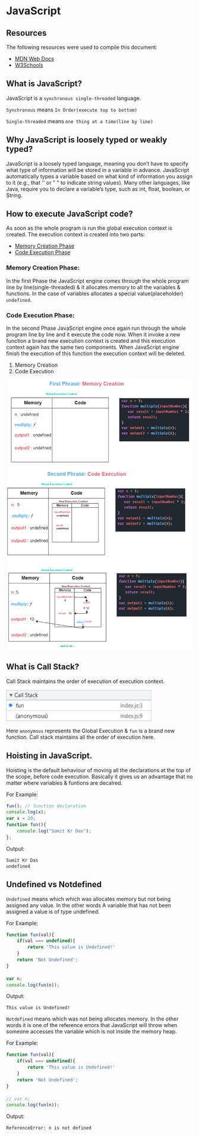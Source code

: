 # JavaScript



## Resources

The following resources were used to compile this document:

- [MDN Web Docs](https://developer.mozilla.org/en-US/docs/Web/JavaScript)
- [W3Schools](https://www.w3schools.com/js/)

## What is JavaScript?
JavaScript is a `synchronous single-threaded` language.

`Synchronous` means `In Order(execute top to bottom)`

`Single-threaded` means `one thing at a time(line by line)`

## Why JavaScript is loosely typed or weakly typed?
JavaScript is a loosely typed language, meaning you don’t have to specify what type of information will be stored in a variable in advance. JavaScript automatically types a variable based on what kind of information you assign to it (e.g., that '' or " " to indicate string values). Many other languages, like Java, require you to declare a variable’s type, such as int, float, boolean, or String.

## How to execute JavaScript code?
As soon as the whole program is run the global execution context is created.
The execution context is created into two parts:
- [Memory Creation Phase](###memory-creation-phase)
- [Code Execution Phase](###Memory-Creation-Phase)

### Memory Creation Phase:
In the first Phase the JavaScript engine comes through the whole program
line by line(single-threaded) & it allocates memory to all the variables & functions.
In the case of variables allocates a special value(placeholder) `undefined`.

### Code Execution Phase:
In the second Phase JavaScript engine once again run through the whole program line by line and it execute the code now.
When it invoke a new function a brand new execution context is created and this execution context again has the same two components. When JavaScript engine finish the execution of this function the execution context will be deleted. 
1) Memory Creation 
2) Code Execution

![Design preview for JS Execution Context](./assects/execution_context.png)

## What is Call Stack?
Call Stack maintains the order of execution of execution context.

![Global Execution Context](./assects/globalexecutioncontext.png)

Here `anonymous` represents the Global Execution & `fun` is a brand new function. Call stack maintains all the order of execution here.

## Hoisting in JavaScript.
Hoisting is the default behaviour of moving all the declarations at the top of the scope, before code execution.
Basically it gives us an advantage that no matter where variables & funtions are decalred.

For Example:
```js
fun(); // function declaration
console.log(x); 
var x = 20;
function fun(){
    console.log("Sumit Kr Das");
};
```
Output:
```
Sumit Kr Das
undefined
```

## Undefined vs Notdefined

`Undefined` means which which was allocates memory but not being assigned any value. In the other words A variable that has not been assigned a value is of type undefined.

For Example:

```js
function fun(val){
    if(val === undefined){
        return 'This value is Undefined!'
    }
    return 'Not Undefined';
}

var n;
console.log(fun(n));
```
Output:
```
This value is Undefined!
```

`Notdefined` means which was not being allocates memory. In the other words it is one of the reference errors that JavaScript will throw when someone accesses the variable which is not inside the memory heap.

For Example:
```js
function fun(val){
    if(val === undefined){
        return 'This value is Undefined!'
    }
    return 'Not Undefined';
}

// var n;
console.log(fun(n));
```
Output:
```
ReferenceError: n is not defined
```